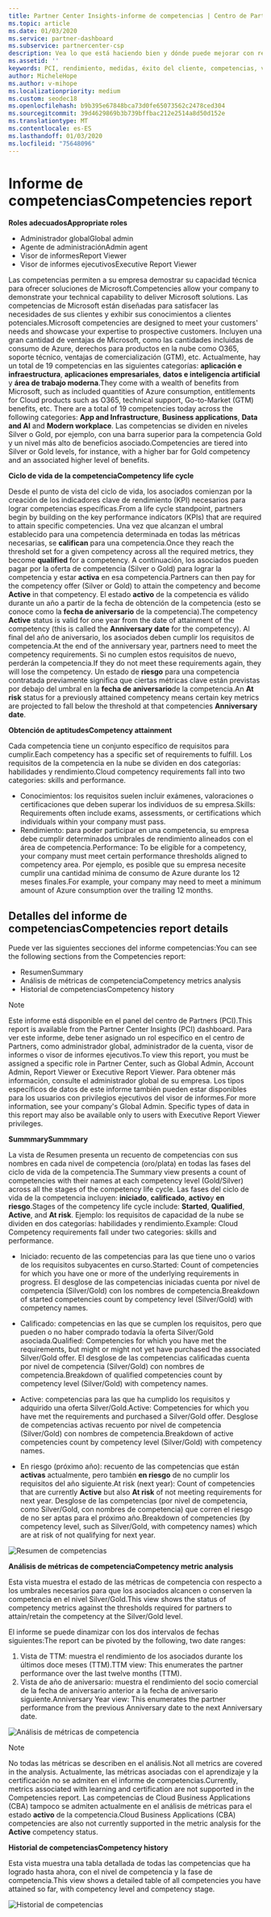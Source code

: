 ```yaml
---
title: Partner Center Insights-informe de competencias | Centro de Partners
ms.topic: article
ms.date: 01/03/2020
ms.service: partner-dashboard
ms.subservice: partnercenter-csp
description: Vea lo que está haciendo bien y dónde puede mejorar con respecto a las competencias de Microsoft, los niveles de competencia y las ventajas que le ayudarán a ofrecer soluciones de Microsoft.
ms.assetid: ''
keywords: PCI, rendimiento, medidas, éxito del cliente, competencias, ventajas, análisis, informe
author: MicheleHope
ms.author: v-mihope
ms.localizationpriority: medium
ms.custom: seodec18
ms.openlocfilehash: b9b395e67848bca73d0fe65073562c2478ced304
ms.sourcegitcommit: 39d4629869b3b739bffbac212e2514a8d50d152e
ms.translationtype: MT
ms.contentlocale: es-ES
ms.lasthandoff: 01/03/2020
ms.locfileid: "75648096"
---
```

# <a name="competencies-report"></a><span data-ttu-id="0c2fe-104">Informe de competencias</span><span class="sxs-lookup"><span data-stu-id="0c2fe-104">Competencies report</span></span>

<span data-ttu-id="0c2fe-105">**Roles adecuados**</span><span class="sxs-lookup"><span data-stu-id="0c2fe-105">**Appropriate roles**</span></span>
- <span data-ttu-id="0c2fe-106">Administrador global</span><span class="sxs-lookup"><span data-stu-id="0c2fe-106">Global admin</span></span>
- <span data-ttu-id="0c2fe-107">Agente de administración</span><span class="sxs-lookup"><span data-stu-id="0c2fe-107">Admin agent</span></span>
- <span data-ttu-id="0c2fe-108">Visor de informes</span><span class="sxs-lookup"><span data-stu-id="0c2fe-108">Report Viewer</span></span>
- <span data-ttu-id="0c2fe-109">Visor de informes ejecutivos</span><span class="sxs-lookup"><span data-stu-id="0c2fe-109">Executive Report Viewer</span></span>

<span data-ttu-id="0c2fe-110">Las competencias permiten a su empresa demostrar su capacidad técnica para ofrecer soluciones de Microsoft.</span><span class="sxs-lookup"><span data-stu-id="0c2fe-110">Competencies allow your company to demonstrate your technical capability to deliver Microsoft solutions.</span></span> <span data-ttu-id="0c2fe-111">Las competencias de Microsoft están diseñadas para satisfacer las necesidades de sus clientes y exhibir sus conocimientos a clientes potenciales.</span><span class="sxs-lookup"><span data-stu-id="0c2fe-111">Microsoft competencies are designed to meet your customers' needs and showcase your expertise to prospective customers.</span></span> <span data-ttu-id="0c2fe-112">Incluyen una gran cantidad de ventajas de Microsoft, como las cantidades incluidas de consumo de Azure, derechos para productos en la nube como O365, soporte técnico, ventajas de comercialización (GTM), etc. Actualmente, hay un total de 19 competencias en las siguientes categorías: **aplicación e infraestructura**, **aplicaciones empresariales**, **datos e inteligencia artificial** y **área de trabajo moderna**.</span><span class="sxs-lookup"><span data-stu-id="0c2fe-112">They come with a wealth of benefits from Microsoft, such as included quantities of Azure consumption, entitlements for Cloud products such as O365, technical support, Go-to-Market (GTM) benefits, etc. There are a total of 19 competencies today across the following categories: **App and Infrastructure**, **Business applications**, **Data and AI** and **Modern workplace**.</span></span> <span data-ttu-id="0c2fe-113">Las competencias se dividen en niveles Silver o Gold, por ejemplo, con una barra superior para la competencia Gold y un nivel más alto de beneficios asociado.</span><span class="sxs-lookup"><span data-stu-id="0c2fe-113">Competencies are tiered into Silver or Gold levels, for instance, with a higher bar for Gold competency and an associated higher level of benefits.</span></span>  

<span data-ttu-id="0c2fe-114">**Ciclo de vida de la competencia**</span><span class="sxs-lookup"><span data-stu-id="0c2fe-114">**Competency life cycle**</span></span>

<span data-ttu-id="0c2fe-115">Desde el punto de vista del ciclo de vida, los asociados comienzan por la creación de los indicadores clave de rendimiento (KPI) necesarios para lograr competencias específicas.</span><span class="sxs-lookup"><span data-stu-id="0c2fe-115">From a life cycle standpoint, partners begin by building on the key performance indicators (KPIs) that are required to attain specific competencies.</span></span> <span data-ttu-id="0c2fe-116">Una vez que alcanzan el umbral establecido para una competencia determinada en todas las métricas necesarias, se **califican** para una competencia.</span><span class="sxs-lookup"><span data-stu-id="0c2fe-116">Once they reach the threshold set for a given competency across all the required metrics, they become **qualified** for a competency.</span></span> <span data-ttu-id="0c2fe-117">A continuación, los asociados pueden pagar por la oferta de competencia (Silver o Gold) para lograr la competencia y estar **activa** en esa competencia.</span><span class="sxs-lookup"><span data-stu-id="0c2fe-117">Partners can then pay for the competency offer (Silver or Gold) to attain the competency and become **Active** in that competency.</span></span> <span data-ttu-id="0c2fe-118">El estado **activo** de la competencia es válido durante un año a partir de la fecha de obtención de la competencia (esto se conoce como la **fecha de aniversario** de la competencia).</span><span class="sxs-lookup"><span data-stu-id="0c2fe-118">The competency **Active** status is valid for one year from the date of attainment of the competency (this is called the **Anniversary date** for the competency).</span></span> <span data-ttu-id="0c2fe-119">Al final del año de aniversario, los asociados deben cumplir los requisitos de competencia.</span><span class="sxs-lookup"><span data-stu-id="0c2fe-119">At the end of the anniversary year, partners need to meet the competency requirements.</span></span> <span data-ttu-id="0c2fe-120">Si no cumplen estos requisitos de nuevo, perderán la competencia.</span><span class="sxs-lookup"><span data-stu-id="0c2fe-120">If they do not meet these requirements again, they will lose the competency.</span></span> <span data-ttu-id="0c2fe-121">Un estado de **riesgo** para una competencia contratada previamente significa que ciertas métricas clave están previstas por debajo del umbral en la **fecha de aniversario**de la competencia.</span><span class="sxs-lookup"><span data-stu-id="0c2fe-121">An **At risk** status for a previously attained competency means certain key metrics are projected to fall below the threshold at that competencies **Anniversary date**.</span></span>

<span data-ttu-id="0c2fe-122">**Obtención de aptitudes**</span><span class="sxs-lookup"><span data-stu-id="0c2fe-122">**Competency attainment**</span></span>

<span data-ttu-id="0c2fe-123">Cada competencia tiene un conjunto específico de requisitos para cumplir.</span><span class="sxs-lookup"><span data-stu-id="0c2fe-123">Each competency has a specific set of requirements to fulfill.</span></span> <span data-ttu-id="0c2fe-124">Los requisitos de la competencia en la nube se dividen en dos categorías: habilidades y rendimiento.</span><span class="sxs-lookup"><span data-stu-id="0c2fe-124">Cloud competency requirements fall into two categories: skills and performance.</span></span>

- <span data-ttu-id="0c2fe-125">Conocimientos: los requisitos suelen incluir exámenes, valoraciones o certificaciones que deben superar los individuos de su empresa.</span><span class="sxs-lookup"><span data-stu-id="0c2fe-125">Skills: Requirements often include exams, assessments, or certifications which individuals within your company must pass.</span></span>
- <span data-ttu-id="0c2fe-126">Rendimiento: para poder participar en una competencia, su empresa debe cumplir determinados umbrales de rendimiento alineados con el área de competencia.</span><span class="sxs-lookup"><span data-stu-id="0c2fe-126">Performance: To be eligible for a competency, your company must meet certain performance thresholds aligned to competency area.</span></span> <span data-ttu-id="0c2fe-127">Por ejemplo, es posible que su empresa necesite cumplir una cantidad mínima de consumo de Azure durante los 12 meses finales.</span><span class="sxs-lookup"><span data-stu-id="0c2fe-127">For example, your company may need to meet a minimum amount of Azure consumption over the trailing 12 months.</span></span>

## <a name="competencies-report-details"></a><span data-ttu-id="0c2fe-128">Detalles del informe de competencias</span><span class="sxs-lookup"><span data-stu-id="0c2fe-128">Competencies report details</span></span>

<span data-ttu-id="0c2fe-129">Puede ver las siguientes secciones del informe competencias:</span><span class="sxs-lookup"><span data-stu-id="0c2fe-129">You can see the following sections from the Competencies report:</span></span>

- <span data-ttu-id="0c2fe-130">Resumen</span><span class="sxs-lookup"><span data-stu-id="0c2fe-130">Summary</span></span>
- <span data-ttu-id="0c2fe-131">Análisis de métricas de competencia</span><span class="sxs-lookup"><span data-stu-id="0c2fe-131">Competency metrics analysis</span></span>
- <span data-ttu-id="0c2fe-132">Historial de competencias</span><span class="sxs-lookup"><span data-stu-id="0c2fe-132">Competency history</span></span>

 > [!NOTE]
 > <span data-ttu-id="0c2fe-133">Este informe está disponible en el panel del centro de Partners (PCI).</span><span class="sxs-lookup"><span data-stu-id="0c2fe-133">This report is available from the Partner Center Insights (PCI) dashboard.</span></span> <span data-ttu-id="0c2fe-134">Para ver este informe, debe tener asignado un rol específico en el centro de Partners, como administrador global, administrador de la cuenta, visor de informes o visor de informes ejecutivos.</span><span class="sxs-lookup"><span data-stu-id="0c2fe-134">To view this report, you must be assigned a specific role in Partner Center, such as Global Admin, Account Admin, Report Viewer or Executive Report Viewer.</span></span> <span data-ttu-id="0c2fe-135">Para obtener más información, consulte el administrador global de su empresa. Los tipos específicos de datos de este informe también pueden estar disponibles para los usuarios con privilegios ejecutivos del visor de informes.</span><span class="sxs-lookup"><span data-stu-id="0c2fe-135">For more information, see your company's Global Admin. Specific types of data in this report may also be available only to users with Executive Report Viewer privileges.</span></span>

<span data-ttu-id="0c2fe-136">**Summmary**</span><span class="sxs-lookup"><span data-stu-id="0c2fe-136">**Summmary**</span></span>

<span data-ttu-id="0c2fe-137">La vista de Resumen presenta un recuento de competencias con sus nombres en cada nivel de competencia (oro/plata) en todas las fases del ciclo de vida de la competencia.</span><span class="sxs-lookup"><span data-stu-id="0c2fe-137">The Summary view presents a count of competencies with their names at each competency level (Gold/Silver) across all the stages of the competency life cycle.</span></span> <span data-ttu-id="0c2fe-138">Las fases del ciclo de vida de la competencia incluyen: **iniciado**, **calificado**, **activo**y **en riesgo**.</span><span class="sxs-lookup"><span data-stu-id="0c2fe-138">Stages of the competency life cycle include: **Started**, **Qualified**, **Active**, and **At risk**.</span></span> <span data-ttu-id="0c2fe-139">Ejemplo: los requisitos de capacidad de la nube se dividen en dos categorías: habilidades y rendimiento.</span><span class="sxs-lookup"><span data-stu-id="0c2fe-139">Example: Cloud Competency requirements fall under two categories: skills and performance.</span></span>

- <span data-ttu-id="0c2fe-140">Iniciado: recuento de las competencias para las que tiene uno o varios de los requisitos subyacentes en curso.</span><span class="sxs-lookup"><span data-stu-id="0c2fe-140">Started: Count of competencies for which you have one or more of the underlying requirements in progress.</span></span>
<span data-ttu-id="0c2fe-141">El desglose de las competencias iniciadas cuenta por nivel de competencia (Silver/Gold) con los nombres de competencia.</span><span class="sxs-lookup"><span data-stu-id="0c2fe-141">Breakdown of started competencies count by competency level (Silver/Gold) with competency names.</span></span>

- <span data-ttu-id="0c2fe-142">Calificado: competencias en las que se cumplen los requisitos, pero que pueden o no haber comprado todavía la oferta Silver/Gold asociada.</span><span class="sxs-lookup"><span data-stu-id="0c2fe-142">Qualified: Competencies for which you have met the requirements, but might or might not yet have purchased the associated Silver/Gold offer.</span></span> <span data-ttu-id="0c2fe-143">El desglose de las competencias calificadas cuenta por nivel de competencia (Silver/Gold) con nombres de competencia.</span><span class="sxs-lookup"><span data-stu-id="0c2fe-143">Breakdown of qualified competencies count by competency level (Silver/Gold) with competency names.</span></span>

- <span data-ttu-id="0c2fe-144">Active: competencias para las que ha cumplido los requisitos y adquirido una oferta Silver/Gold.</span><span class="sxs-lookup"><span data-stu-id="0c2fe-144">Active: Competencies for which you have met the requirements and purchased a Silver/Gold offer.</span></span> <span data-ttu-id="0c2fe-145">Desglose de competencias activas recuento por nivel de competencia (Silver/Gold) con nombres de competencia.</span><span class="sxs-lookup"><span data-stu-id="0c2fe-145">Breakdown of active competencies count by competency level (Silver/Gold) with competency names.</span></span>

- <span data-ttu-id="0c2fe-146">En riesgo (próximo año): recuento de las competencias que están **activas** actualmente, pero también **en riesgo** de no cumplir los requisitos del año siguiente.</span><span class="sxs-lookup"><span data-stu-id="0c2fe-146">At risk (next year): Count of competencies that are currently **Active** but also **At risk** of not meeting requirements for next year.</span></span>
<span data-ttu-id="0c2fe-147">Desglose de las competencias (por nivel de competencia, como Silver/Gold, con nombres de competencia) que corren el riesgo de no ser aptas para el próximo año.</span><span class="sxs-lookup"><span data-stu-id="0c2fe-147">Breakdown of competencies (by competency level, such as Silver/Gold, with competency names) which are at risk of not qualifying for next year.</span></span>

![Resumen de competencias](images/pci/pci_competencies_summary_1.png)

<span data-ttu-id="0c2fe-149">**Análisis de métricas de competencia**</span><span class="sxs-lookup"><span data-stu-id="0c2fe-149">**Competency metric analysis**</span></span>

<span data-ttu-id="0c2fe-150">Esta vista muestra el estado de las métricas de competencia con respecto a los umbrales necesarios para que los asociados alcancen o conserven la competencia en el nivel Silver/Gold.</span><span class="sxs-lookup"><span data-stu-id="0c2fe-150">This view shows the status of competency metrics against the thresholds required for partners to attain/retain the competency at the Silver/Gold level.</span></span> 

<span data-ttu-id="0c2fe-151">El informe se puede dinamizar con los dos intervalos de fechas siguientes:</span><span class="sxs-lookup"><span data-stu-id="0c2fe-151">The report can be pivoted by the following, two date ranges:</span></span>

1. <span data-ttu-id="0c2fe-152">Vista de TTM: muestra el rendimiento de los asociados durante los últimos doce meses (TTM).</span><span class="sxs-lookup"><span data-stu-id="0c2fe-152">TTM view: This enumerates the partner performance over the last twelve months (TTM).</span></span>
2. <span data-ttu-id="0c2fe-153">Vista de año de aniversario: muestra el rendimiento del socio comercial de la fecha de aniversario anterior a la fecha de aniversario siguiente.</span><span class="sxs-lookup"><span data-stu-id="0c2fe-153">Anniversary Year view: This enumerates the partner performance from the previous Anniversary date to the next Anniversary date.</span></span>

![Análisis de métricas de competencia](images/pci/pci_competencies_comp_metrics_analysis_2.png)

> [!NOTE]
 > <span data-ttu-id="0c2fe-155">No todas las métricas se describen en el análisis.</span><span class="sxs-lookup"><span data-stu-id="0c2fe-155">Not all metrics are covered in the analysis.</span></span> <span data-ttu-id="0c2fe-156">Actualmente, las métricas asociadas con el aprendizaje y la certificación no se admiten en el informe de competencias.</span><span class="sxs-lookup"><span data-stu-id="0c2fe-156">Currently, metrics associated with learning and certification are not supported in the Competencies report.</span></span> <span data-ttu-id="0c2fe-157">Las competencias de Cloud Business Applications (CBA) tampoco se admiten actualmente en el análisis de métricas para el estado **activo** de la competencia.</span><span class="sxs-lookup"><span data-stu-id="0c2fe-157">Cloud Business Applications (CBA) competencies are also not currently supported in the metric analysis for the **Active** competency status.</span></span>

<span data-ttu-id="0c2fe-158">**Historial de competencias**</span><span class="sxs-lookup"><span data-stu-id="0c2fe-158">**Competency history**</span></span>

<span data-ttu-id="0c2fe-159">Esta vista muestra una tabla detallada de todas las competencias que ha logrado hasta ahora, con el nivel de competencia y la fase de competencia.</span><span class="sxs-lookup"><span data-stu-id="0c2fe-159">This view shows a detailed table of all competencies you have attained so far, with competency level and competency stage.</span></span>

![Historial de competencias](images/pci/pci_competencies_comp_history_3.png)

